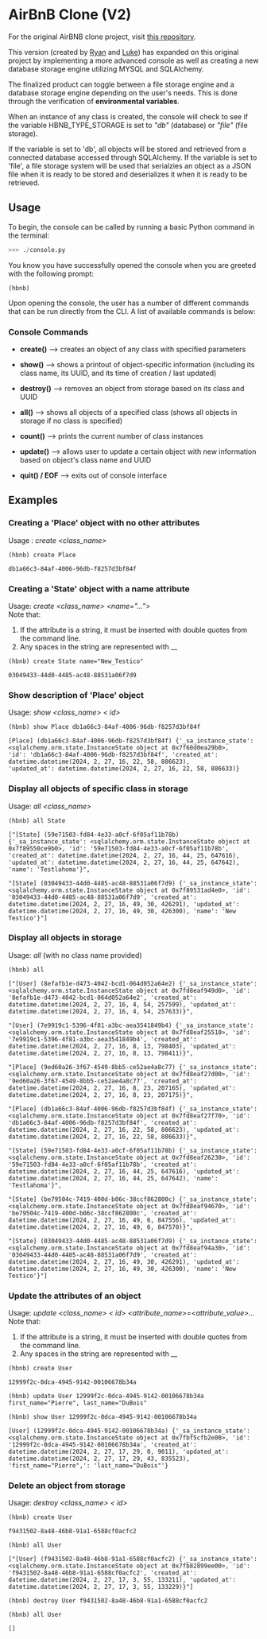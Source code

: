 # AirBnB Clone (V2)

For the original AirBNB clone project, visit [this repository](https://github.com/justinmajetich/AirBnB_clone).

This version (created by [Ryan](https://github.com/donaldrs01) and [Luke](https://github.com/lukeschula)) has expanded on this original project by implementing a more advanced console as well as creating a new database storage engine utilizing MYSQL and SQLAlchemy. 

The finalized product can toggle between a file storage engine and a database storage engine depending on the user's needs. This is done through the verification of **environmental variables**.

When an instance of any class is created, the console will check to see if the variable HBNB_TYPE_STORAGE is set to *"db"* (database) or *"file"* (file storage). 

If the variable is set to 'db', all objects will be stored and retrieved from a connected database accessed through SQLAlchemy. If the variable is set to 'file', a file storage system will be used that serialzies an object as a JSON file when it is ready to be stored and deserializes it when it is ready to be retrieved. 

## Usage
To begin, the console can be called by running a basic Python command in the terminal:
```python
>>> ./console.py
```
You know you have successfully opened the console when you are greeted with the following prompt: 
```
(hbnb)
```
Upon opening the console, the user has a number of different commands that can be run directly from the CLI. A list of available commands is below:
### Console Commands
- **create()** --> creates an object of any class with specified parameters

- **show()** --> shows a printout of object-specific information
    (including its class name, its UUID, and its time of creation / last updated)

- **destroy()** --> removes an object from storage based on its class and UUID

- **all()** --> shows all objects of a specified class 
    (shows all objects in storage if no class is specified)

- **count()** --> prints the current number of class instances

- **update()** --> allows user to update a certain object with new information based on object's class name and UUID

- **quit() / EOF** --> exits out of console interface

## Examples
### Creating a 'Place' object with no other attributes
Usage : *create <class_name>*
```
(hbnb) create Place

db1a66c3-84af-4006-96db-f8257d3bf84f
```
### Creating a 'State' object with a name attribute
Usage: *create <class_name> <name="...">*<br>
Note that: 
1. If the attribute is a string, it must be inserted with double quotes from the command line.
2. Any spaces in the string are represented with  __ 
```
(hbnb) create State name="New_Testico"

03049433-44d0-4485-ac48-88531a06f7d9
```
### Show description of 'Place' object
Usage: *show <class_name> < id>*
```
(hbnb) show Place db1a66c3-84af-4006-96db-f8257d3bf84f

[Place] (db1a66c3-84af-4006-96db-f8257d3bf84f) {'_sa_instance_state': <sqlalchemy.orm.state.InstanceState object at 0x7f60d0ea29b0>, 
'id': 'db1a66c3-84af-4006-96db-f8257d3bf84f', 'created_at': datetime.datetime(2024, 2, 27, 16, 22, 58, 886623),
'updated_at': datetime.datetime(2024, 2, 27, 16, 22, 58, 886633)}
```
### Display all objects of specific class in storage
Usage:  *all <class_name>*
```
(hbnb) all State

["[State] (59e71503-fd84-4e33-a0cf-6f05af11b78b) {'_sa_instance_state': <sqlalchemy.orm.state.InstanceState object at 0x7f89550ce9b0>, 'id': '59e71503-fd84-4e33-a0cf-6f05af11b78b', 'created_at': datetime.datetime(2024, 2, 27, 16, 44, 25, 647616), 'updated_at': datetime.datetime(2024, 2, 27, 16, 44, 25, 647642), 'name': 'Testlahoma'}",

"[State] (03049433-44d0-4485-ac48-88531a06f7d9) {'_sa_instance_state': <sqlalchemy.orm.state.InstanceState object at 0x7f89531ad4e0>, 'id': '03049433-44d0-4485-ac48-88531a06f7d9', 'created_at': datetime.datetime(2024, 2, 27, 16, 49, 30, 426291), 'updated_at': datetime.datetime(2024, 2, 27, 16, 49, 30, 426300), 'name': 'New Testico'}"]
```
### Display all objects in storage
Usage:  *all* (with no class name provided)
```
(hbnb) all

["[User] (8efafb1e-d473-4042-bcd1-064d052a64e2) {'_sa_instance_state': <sqlalchemy.orm.state.InstanceState object at 0x7fd8eaf949d0>, 'id': '8efafb1e-d473-4042-bcd1-064d052a64e2', 'created_at': datetime.datetime(2024, 2, 27, 16, 4, 54, 257599), 'updated_at': datetime.datetime(2024, 2, 27, 16, 4, 54, 257633)}",

"[User] (7e9919c1-5396-4f81-a3bc-aea3541849b4) {'_sa_instance_state': <sqlalchemy.orm.state.InstanceState object at 0x7fd8eaf25510>, 'id': '7e9919c1-5396-4f81-a3bc-aea3541849b4', 'created_at': datetime.datetime(2024, 2, 27, 16, 8, 13, 798403), 'updated_at': datetime.datetime(2024, 2, 27, 16, 8, 13, 798411)}",

"[Place] (9ed60a26-3f67-4549-8bb5-ce52ae4a8c77) {'_sa_instance_state': <sqlalchemy.orm.state.InstanceState object at 0x7fd8eaf27d00>, 'id': '9ed60a26-3f67-4549-8bb5-ce52ae4a8c77', 'created_at': datetime.datetime(2024, 2, 27, 16, 8, 23, 207165), 'updated_at': datetime.datetime(2024, 2, 27, 16, 8, 23, 207175)}", 

"[Place] (db1a66c3-84af-4006-96db-f8257d3bf84f) {'_sa_instance_state': <sqlalchemy.orm.state.InstanceState object at 0x7fd8eaf27f70>, 'id': 'db1a66c3-84af-4006-96db-f8257d3bf84f', 'created_at': datetime.datetime(2024, 2, 27, 16, 22, 58, 886623), 'updated_at': datetime.datetime(2024, 2, 27, 16, 22, 58, 886633)}", 

"[State] (59e71503-fd84-4e33-a0cf-6f05af11b78b) {'_sa_instance_state': <sqlalchemy.orm.state.InstanceState object at 0x7fd8eaf26230>, 'id': '59e71503-fd84-4e33-a0cf-6f05af11b78b', 'created_at': datetime.datetime(2024, 2, 27, 16, 44, 25, 647616), 'updated_at': datetime.datetime(2024, 2, 27, 16, 44, 25, 647642), 'name': 'Testlahoma'}", 

"[State] (be79504c-7419-400d-b06c-38ccf862800c) {'_sa_instance_state': <sqlalchemy.orm.state.InstanceState object at 0x7fd8eaf94670>, 'id': 'be79504c-7419-400d-b06c-38ccf862800c', 'created_at': datetime.datetime(2024, 2, 27, 16, 49, 6, 847556), 'updated_at': datetime.datetime(2024, 2, 27, 16, 49, 6, 847570)}", 

"[State] (03049433-44d0-4485-ac48-88531a06f7d9) {'_sa_instance_state': <sqlalchemy.orm.state.InstanceState object at 0x7fd8eaf94a30>, 'id': '03049433-44d0-4485-ac48-88531a06f7d9', 'created_at': datetime.datetime(2024, 2, 27, 16, 49, 30, 426291), 'updated_at': datetime.datetime(2024, 2, 27, 16, 49, 30, 426300), 'name': 'New Testico'}"]
```
### Update the attributes of an object
Usage:   *update <class_name> < id> <attribute_name>=<attribute_value>...*<br>
Note that: 
1. If the attribute is a string, it must be inserted with double quotes from the command line.
2. Any spaces in the string are represented with  __ 
```
(hbnb) create User

12999f2c-0dca-4945-9142-00106678b34a

(hbnb) update User 12999f2c-0dca-4945-9142-00106678b34a first_name="Pierre", last_name="DuBois"

(hbnb) show User 12999f2c-0dca-4945-9142-00106678b34a

[User] (12999f2c-0dca-4945-9142-00106678b34a) {'_sa_instance_state': <sqlalchemy.orm.state.InstanceState object at 0x7fbf5cfb2e00>, 'id': '12999f2c-0dca-4945-9142-00106678b34a', 'created_at': datetime.datetime(2024, 2, 27, 17, 29, 0, 9011), 'updated_at': datetime.datetime(2024, 2, 27, 17, 29, 43, 835523), 'first_name="Pierre",': 'last_name="DuBois"'}
```
### Delete an object from storage
Usage:   *destroy <class_name> < id>*
```
(hbnb) create User

f9431502-8a48-46b8-91a1-6588cf0acfc2

(hbnb) all User

["[User] (f9431502-8a48-46b8-91a1-6588cf0acfc2) {'_sa_instance_state': <sqlalchemy.orm.state.InstanceState object at 0x7fb82899ee00>, 'id': 'f9431502-8a48-46b8-91a1-6588cf0acfc2', 'created_at': datetime.datetime(2024, 2, 27, 17, 3, 55, 133211), 'updated_at': datetime.datetime(2024, 2, 27, 17, 3, 55, 133229)}"]

(hbnb) destroy User f9431502-8a48-46b8-91a1-6588cf0acfc2

(hbnb) all User

[]
```